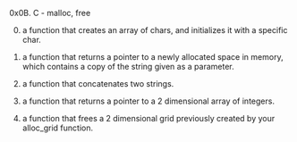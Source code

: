 0x0B. C - malloc, free

0. a function that creates an array of chars, and initializes it with a specific char.

1. a function that returns a pointer to a newly allocated space in memory, which contains a copy of the string given as a parameter.

2. a function that concatenates two strings.

3. a function that returns a pointer to a 2 dimensional array of integers.

4. a function that frees a 2 dimensional grid previously created by your alloc_grid function.
